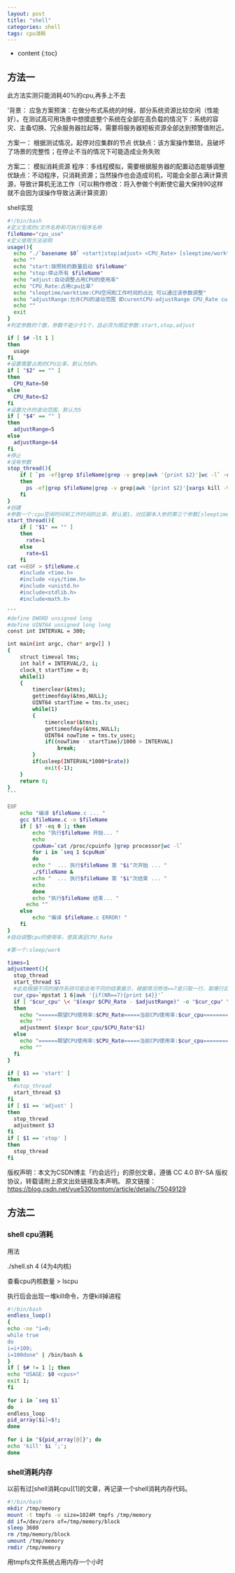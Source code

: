 ```yaml
---
layout: post
title: "shell"
categories: shell
tags: cpu消耗
---
```

* content
{:toc}
## 方法一

此方法实测只能消耗40%的cpu,再多上不去

'背景：
应急方案预演：在做分布式系统的时候，部分系统资源比较空闲（性能好）。在测试高可用场景中想摸底整个系统在全部在高负载的情况下：系统的容灾、主备切换、冗余服务器拉起等，需要将服务器短板资源全部达到预警值附近。

方案一：
根据测试情况，起停对应集群的节点
优缺点：该方案操作繁琐，且破坏了场景的完整性；在停止不当的情况下可能造成业务失败

方案二：
模拟消耗资源
程序：多线程模拟，需要根据服务器的配置动态能够调整
优缺点：不动程序，只消耗资源；当然操作也会造成司机，可能会全部占满计算资源，导致计算机无法工作（可以稍作修改：将入参做个判断使它最大保持90这样就不会因为误操作导致沾满计算资源）

shell实现

```bash
#!/bin/bash
#定义生成的c文件名称和可执行程序名称
fileName="cpu_use"
#定义使用方法说明
usage(){
  echo "./`basename $0` <start|stop|adjust> <CPU_Rate> [sleeptime/worktime] [adjustRange]"
  echo ""
  echo "start:按照核的数量启动 $fileName"
  echo "stop:停止所有 $fileName"
  echo "adjust:自动调整占用CPU的使用率"
  echo "CPU_Rate:占用cpu比率"
  echo "sleeptime/worktime:CPU空闲和工作时间的占比 可以通过该参数调整"
  echo "adjustRange:允许CPU的波动范围 即curentCPU-adjustRange CPU_Rate curentCPU+adjustRange就不再调整"
  echo ""
  exit 
}
#判定参数的个数，参数不能少于1个，且必须为限定参数:start,stop,adjust

if [ $# -lt 1 ]
then
  usage
fi
#设置需要占用的CPU比率，默认为50%
if [ "$2" == "" ]
then
  CPU_Rate=50
else
  CPU_Rate=$2
fi
#设置允许的波动范围，默认为5
if [ "$4" == "" ]
then
  adjustRange=5
else
  adjustRange=$4
fi
#停止
#没有参数
stop_thread(){
    if [ `ps -ef|grep $fileName|grep -v grep|awk '{print $2}'|wc -l` -ne 0 ]
    then
      ps -ef|grep $fileName|grep -v grep|awk '{print $2}'|xargs kill -9
    fi
}
#创建
#参数一个:cpu空闲时间和工作时间的比率，默认是1，对应脚本入参的第三个参数[sleeptime/worktime]
start_thread(){
    if [ "$1" == "" ]
    then
      rate=1
    else
      rate=$1
    fi
cat <<EOF > $fileName.c
    #include <time.h>
    #include <sys/time.h>
    #include <unistd.h>
    #include<stdlib.h>
    #include<math.h>

​```
#define DWORD unsigned long  
#define UINT64 unsigned long long  
const int INTERVAL = 300;

int main(int argc, char* argv[] )
{
    struct timeval tms;
    int half = INTERVAL/2, i;
    clock_t startTime = 0;
    while(1)
    {
        timerclear(&tms);
        gettimeofday(&tms,NULL);
        UINT64 startTime = tms.tv_usec;
        while(1)
        {
            timerclear(&tms);
            gettimeofday(&tms,NULL);
            UINT64 nowTime = tms.tv_usec;
            if((nowTime - startTime)/1000 > INTERVAL)
                break;
        }
        if(usleep(INTERVAL*1000*$rate))
            exit(-1);    
    }
    return 0;
}
​```

EOF
    echo "编译 $fileName.c ... "
    gcc $fileName.c -o $fileName
    if [ $? -eq 0 ]; then
        echo "执行$fileName 开始... "
        echo
        cpuNum=`cat /proc/cpuinfo |grep processor|wc -l`
        for i in `seq 1 $cpuNum`
        do
        echo "  ... 执行$fileName 第 "$i"次开始 ... "
        ./$fileName &
        echo "  ... 执行$fileName 第 "$i"次结束 ... "
        echo
        done
        echo "执行$fileName 结束... "
      echo ""
    else
        echo "编译 $fileName.c ERROR! "
    fi
}
#自动调整cpu的使用率，使其满足CPU_Rate

#第一个:sleep/work

times=1
adjustment(){
  stop_thread
  start_thread $1
  #此处根据不同的操作系统可能会有不同的结果展示，根据情况修改==7是只取一行，取哪行自己定但不能是第一行 $4对应us%使用率
  cur_cpu=`mpstat 1 6|awk '{if(NR==7){print $4}}'`
  if [ "$cur_cpu" \< "$(expr $CPU_Rate - $adjustRange)" -o "$cur_cpu" \> "$(expr $CPU_Rate + $adjustRange)" ]
  then
    echo "======期望CPU使用率:$CPU_Rate=====当前CPU使用率:$cur_cpu==========开始第【$((times++))】次调整==========="
    echo ""
    adjustment $(expr $cur_cpu/$CPU_Rate*$1)
  else
    echo "======期望CPU使用率:$CPU_Rate=====当前CPU使用率:$cur_cpu==========结束调整并退出========="
    echo ""
  fi
}

if [ $1 == 'start' ]
then
  #stop_thread
  start_thread $3
fi
if [ $1 == 'adjust' ]
then
  stop_thread
  adjustment $3
fi
if [ $1 == 'stop' ]
then
  stop_thread
fi
```

版权声明：本文为CSDN博主「约会远行」的原创文章，遵循 CC 4.0 BY-SA 版权协议，转载请附上原文出处链接及本声明。
原文链接：https://blog.csdn.net/yue530tomtom/article/details/75049129



## 方法二

### shell cpu消耗

用法

./shell.sh 4 (4为4内核)

查看cpu内核数量 > lscpu

执行后会出现一堆kill命令，方便kill掉进程

```bash
#!/bin/bash  
endless_loop()  
{  
echo -ne "i=0; 
while true 
do 
i=i+100; 
i=100done" | /bin/bash &  
}  
if [ $# != 1 ]; then  
echo "USAGE: $0 <cpus>"  
exit 1;  
fi  
  
for i in `seq $1`  
do  
endless_loop  
pid_array[$i]=$!;  
done  
  
for i in "${pid_array[@]}"; do  
echo 'kill' $i ';';  
done
```



### shell消耗内存

以前有过[shell消耗cpu][1]的文章，再记录一个shell消耗内存代码。



  ```bash
#!/bin/bash  
mkdir /tmp/memory  
mount -t tmpfs -o size=1024M tmpfs /tmp/memory  
dd if=/dev/zero of=/tmp/memory/block  
sleep 3600  
rm /tmp/memory/block  
umount /tmp/memory  
rmdir /tmp/memory  
  ```

用tmpfs文件系统占用内存一个小时


  